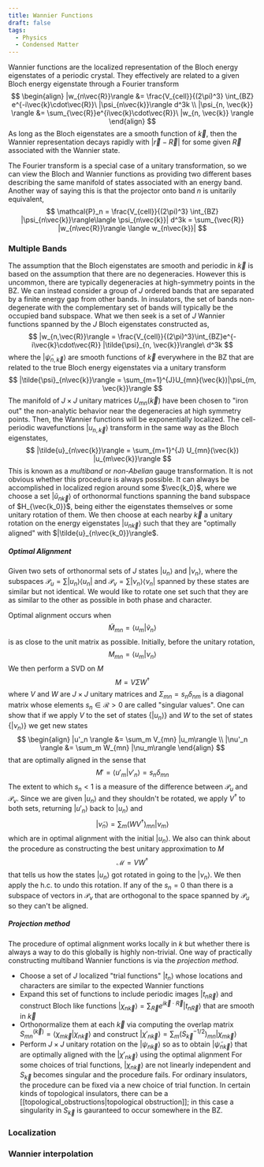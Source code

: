 ```yaml
---
title: Wannier Functions
draft: false
tags:
  - Physics
  - Condensed Matter
---
```


Wannier functions are the localized representation of the Bloch energy eigenstates of a periodic crystal. They effectively are related to a given Bloch energy eigenstate through a Fourier transform
$$
\begin{align}
|w_{n\vec{R}}\rangle &= \frac{V_{cell}}{(2\pi)^3} \int_{BZ} e^{-i\vec{k}\cdot\vec{R}}\ |\psi_{n\vec{k}}\rangle d^3k \\
|\psi_{n, \vec{k}} \rangle &= \sum_{\vec{R}}e^{i\vec{k}\cdot\vec{R}}\ |w_{n, 
\vec{k}} \rangle
\end{align}
$$
As long as the Bloch eigenstates are a smooth function of $\vec{k}$, then the Wannier representation decays rapidly with $|\vec{r} -\vec{R}|$  for some given $\vec{R}$ associated with the Wannier state. 

The Fourier transform is a special case of a unitary transformation, so we can view the Bloch and Wannier functions as providing two different bases describing the same manifold of states associated with an energy band. Another way of saying this is that the projector onto band $n$ is unitarily equivalent,
$$
\mathcal{P}_n = \frac{V_{cell}}{(2\pi)^3} \int_{BZ} |\psi_{n\vec{k}}\rangle\langle \psi_{n\vec{k}}| d^3k = \sum_{\vec{R}} |w_{n\vec{R}}\rangle \langle w_{n\vec{k}}|
$$
### Multiple Bands
The assumption that the Bloch eigenstates are smooth and periodic in $\vec{k}$ is based on the assumption that there are no degeneracies. However this is uncommon, there are typically degeneracies at high-symmetry points in the BZ. We can instead consider a group of $J$ ordered bands that are separated by a finite energy gap from other bands. In insulators, the set of bands non-degenerate with the complementary set of bands will typically be the occupied band subspace. What we then seek is a set of $J$ Wannier functions spanned by the $J$ Bloch eigenstates constructed as,
$$
|w_{n,\vec{R}}\rangle = \frac{V_{cell}}{(2\pi)^3}\int_{BZ}e^{-i\vec{k}\cdot\vec{R}}
|\tilde{\psi}_{n, \vec{k}}\rangle\  d^3k
$$
where the $|\tilde{\psi}_{n, \vec{k}}\rangle$ are smooth functions of $\vec{k}$ everywhere in the BZ that are related to the true Bloch energy eigenstates via a unitary transform
$$
|\tilde{\psi}_{n\vec{k}}\rangle = \sum_{m=1}^{J}U_{mn}(\vec{k})|\psi_{m, \vec{k}}\rangle
$$
The manifold of $J \times J$ unitary matrices $U_{mn}(\vec{k})$ have been chosen to "iron out" the non-analytic behavior near the degeneracies at high symmetry points. Then, the Wannier functions will be exponentially localized. The cell-periodic wavefunctions $|u_{n,\vec{k}}\rangle$ transform in the same way as the Bloch eigenstates,
$$
|\tilde{u}_{n\vec{k}}\rangle = \sum_{m=1}^{J} U_{mn}(\vec{k}) |u_{m\vec{k}}\rangle
$$
This is known as a _multiband_ or _non-Abelian_ gauge transformation. It is not obvious whether this procedure is always possible. It can always be accomplished in localized region around some $\vec{k_0}$, where we choose a set $|\tilde{u}_{n\vec{k}}\rangle$ of orthonormal functions spanning the band subspace of $H_{\vec{k_0}}$, being either the eigenstates themselves or some unitary rotation of them. We then choose at each nearby $\vec{k}$ a unitary rotation on the energy eigenstates $|u_{n\vec{k}}\rangle$  such that they are "optimally aligned" with $|\tilde{u}_{n\vec{k_0}}\rangle$. 
##### Optimal Alignment 
Given two sets of orthonormal sets of $J$  states $|u_n\rangle$ and $|\nu_n\rangle$, where the subspaces  $\mathcal{P}_u = \sum |u_n\rangle \langle u_n |$ and $\mathcal{P}_{\nu} = \sum |\nu_n\rangle \langle \nu_n|$ spanned by these states are similar but not identical. We would like to rotate one set such that they are as similar to the other as possible in both phase and character. 

Optimal alignment occurs when 
$$
\tilde{M}_{mn} = \langle u_m| \tilde{v}_n \rangle
$$
is as close to the unit matrix as possible. Initially, before the unitary rotation,
$$
M_{mn} = \langle u_m | \nu_n \rangle
$$
We then perform a SVD on $M$ 
$$
M = V\Sigma W^{\dagger}
$$
where $V$ and $W$ are $J\times J$ unitary matrices and $\Sigma_{mn} = s_n \delta_{nm}$ is a diagonal matrix whose elements $s_n \in \mathcal{R} \gt 0$ are called "singular values". One can show that if we apply $V$ to the set of states $\{ |u_n\rangle \}$ and $W$ to the set of states $\{ |\nu_n\rangle \}$ we get new states
$$
\begin{align}
|u'_n \rangle &= \sum_m V_{mn} |u_m\rangle \\
|\nu'_n \rangle &= \sum_m W_{mn} |\nu_m\rangle
\end{align}
$$
that are optimally aligned in the sense that 
$$
M' = \langle u'_m | \nu'_n \rangle = s_n \delta_{mn}
$$
The extent to which $s_n \lt 1$ is a measure of the difference between $\mathcal{P}_u$ and $\mathcal{P}_{\nu}$. Since we are given $|u_n\rangle$ and they shouldn't be rotated, we apply $V^{\dagger}$ to both sets, returning $|u'_n \rangle$ back to $|u_n\rangle$ and 
$$
|\tilde{\nu}_n\rangle = \sum_m (WV^{\dagger})_{mn} | \nu_m \rangle
$$
which are in optimal alignment with the initial $|u_n\rangle$. We also can think about the procedure as constructing the best unitary approximation to $M$ 
$$
\mathcal{M} = VW^{\dagger}
$$
that tells us how the states $|u_n\rangle$ got rotated in going to the $|\nu_n\rangle$. We then apply the h.c. to undo this rotation. If any of the $s_n = 0$ than there is a subspace of vectors in $\mathcal{P}_{\nu}$ that are orthogonal to the space spanned by $\mathcal{P}_u$ so they can't be aligned. 

##### Projection method
The procedure of optimal alignment works locally in $k$ but whether there is always a way to do this globally is highly non-trivial. One way of practically constructing multiband Wannier functions is via the _projection method_. 
- Choose a set of $J$ localized "trial functions" $|t_n \rangle$ whose locations and characters are similar to the expected Wannier functions
- Expand this set of functions to include periodic images $|t_{n\vec{R}}\rangle$ and construct Bloch like functions $|\chi_{n\vec{k}}\rangle = \sum_{\vec{R}} e^{i\vec{k}\cdot\vec{R}} |t_{n\vec{R}}\rangle$ that are smooth in $\vec{k}$ 
- Orthonormalize them at each $\vec{k}$ via computing the overlap matrix $S^{(\vec{k})}_{mn} = \langle \chi_{m\vec{k}} | \chi_{n\vec{k}}\rangle$ and construct $|\chi'_{n\vec{k}}\rangle = \sum_m (S_{\vec{k}}^{-1/2})_{mn} |\chi_{m \vec{k}}\rangle$ 
- Perform $J\times J$ unitary rotation on the $|\psi_{n\vec{k}}\rangle$ so as to obtain $|\tilde{\psi}_{n\vec{k}}\rangle$ that are optimally aligned with the $|\chi'_{n\vec{k}}\rangle$ using the optimal alignment 
For some choices of trial functions, $|\chi_{n\vec{k}}\rangle$ are not linearly independent and $S_{\vec{k}}$ becomes singular and the procedure fails. For ordinary insulators, the procedure can be fixed via a new choice of trial function. In certain kinds of topological insulators, there can be a [[topological_obstructions|topological obstruction]]; in this case a singularity in $S_{\vec{k}}$ is gauranteed to occur somewhere in the BZ.

### Localization


### Wannier interpolation